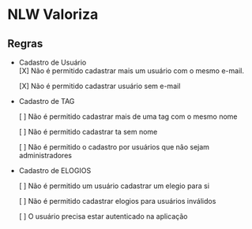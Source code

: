# NLW Valoriza

## Regras

- Cadastro de Usuário   
    [X] Não é permitido cadastrar mais um usuário com o mesmo e-mail.
    
    [X] Não é permitido cadastrar usuário sem e-mail

- Cadastro de TAG
    
    [ ] Não é permitido cadastrar mais de uma tag com o mesmo nome

    [ ] Não é permitido cadastrar ta sem nome

    [ ] Não é permitido o cadastro por usuários que não sejam administradores

- Cadastro de ELOGIOS

    [ ] Não é permitido um usuário cadastrar um elegio para si

    [ ] Não é permitido cadastrar elogios para usuários inválidos

    [ ] O usuário precisa estar autenticado na aplicação